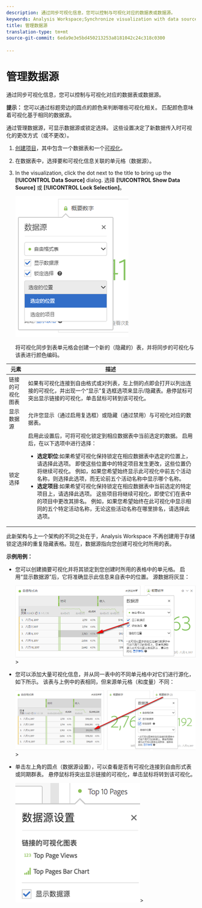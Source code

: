 ```yaml
---
description: 通过同步可视化信息，您可以控制与可视化对应的数据表或数据源。
keywords: Analysis Workspace;Synchronize visualization with data source
title: 管理数据源
translation-type: tm+mt
source-git-commit: 6eda9e3e5bd450213253a8181042c24c318c0300

---
```



# 管理数据源

通过同步可视化信息，您可以控制与可视化对应的数据表或数据源。

**提示：** 您可以通过标题旁边的圆点的颜色来判断哪些可视化相关。 匹配颜色意味着可视化基于相同的数据源。

通过管理数据源，可显示数据源或锁定选择。 这些设置决定了新数据传入时可视化的更改方式（或不更改）。

1. [创建项目](/help/analyze/analysis-workspace/build-workspace-project/t-freeform-project.md)，其中包含一个数据表和一个[可视化](/help/analyze/analysis-workspace/visualizations/freeform-analysis-visualizations.md)。
1. 在数据表中，选择要和可视化信息关联的单元格（数据源）。
1. In the visualization, click the dot next to the title to bring up the **[!UICONTROL Data Source]** dialog. 选择 **[!UICONTROL Show Data Source]** 或 **[!UICONTROL Lock Selection]**。

   ![](assets/manage-data-source.png)

   将可视化同步到表单元格会创建一个新的（隐藏的）表，并将同步的可视化与该表进行颜色编码。

| 元素 | 描述 |
|--- |--- |
| 链接的可视化图表 | 如果有可视化连接到自由格式或对列表，左上侧的点即会打开以列出连接的可视化，并出现一个“显示”复选框选项来显示/隐藏表。悬停鼠标可突出显示链接的可视化，单击鼠标可转到该可视化。 |
| 显示数据源 | 允许您显示（通过启用复选框）或隐藏（通过禁用）与可视化对应的数据表。 |
| 锁定选择 | 启用此设置后，可将可视化锁定到相应数据表中当前选定的数据。 启用后，在以下选项中进行选择：  <ul><li>**选定职位**:如果希望可视化保持锁定在相应数据表中选定的位置上，请选择此选项。 即使这些位置中的特定项目发生更改，这些位置仍将继续可视化。 例如，如果您希望始终显示此可视化中前五个活动名称，则选择此选项，而无论前五个活动名称中显示哪个名称。</li> <li>**选定项目**:如果希望可视化保持锁定在相应数据表中当前选定的特定项目上，请选择此选项。 这些项目将继续可视化，即使它们在表中的项目中更改其排名。 例如，如果您希望始终在此可视化中显示相同的五个特定活动名称，无论这些活动名称在哪里排名，请选择此选项。</li></ul> |

此新架构与上一个架构的不同之处在于，Analysis Workspace 不再创建用于存储锁定选择的重复隐藏表格。现在，数据源指向您创建可视化时所用的表。

**示例用例：**

* 您可以创建摘要可视化并将其锁定到您创建时所用的表格中的单元格。 启用“显示数据源”后，它将准确显示此信息来自表中的位置。 源数据将灰显：

   ![](assets/data-source2.png)>
* 您可以添加大量可视化信息，并从同一表中的不同单元格中对它们进行源化，如下所示。 该表与上例中的表相同，但来源单元格（和度量）不同：

   ![](assets/data-source3.png)>
* 单击左上角的圆点（数据源设置），可以查看是否有可视化连接到自由形式表或同期群表。 悬停鼠标将突出显示链接的可视化，单击鼠标将转到该可视化。

   ![](assets/linked-visualizations.png)>
